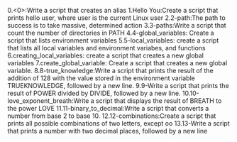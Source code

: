 0.<0>:Write a script that creates an alias 
1.Hello You:Create a script that prints hello user, where user is the current Linux user
2.2-path:The path to success is to take massive, determined action
3.3-paths:Write a script that count the number of directories in PATH
4.4-global_variables: Create a script that lists environment variables
5.5-local_variables: create a script that lists all local variables and environment variabes, and functions
6.creating_local_variables: create a script that creates a new global variables
7.create_global_variable: Create a script that creates a new global variable.
8.8-true_knowledge:Write a script that prints the result of the addition of 128 with the value stored in the environment variable TRUEKNOWLEDGE, followed by a new line.
9.9-Write a script that prints the result of POWER divided by DIVIDE, followed by a new line.
10.10-love_exponent_breath:Write a script that displays the result of BREATH to the power LOVE
11.11-binary_to_decimal:Write a script that converts a number from base 2 to base 10.
12.12-combinations:Create a script that prints all possible combinations of two letters, except oo
13.13-Write a script that prints a number with two decimal places, followed by a new line

